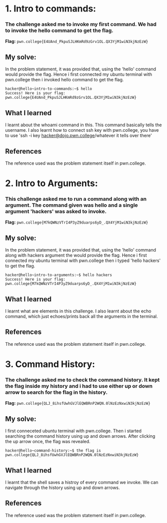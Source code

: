 # 1. Intro to commands: 

### The challenge asked me to invoke my first command. We had to invoke the hello command to get the flag. 

**Flag:** `pwn.college{E4UAnd_PkpuSJLHKmRd9zGrv1OL.QX3YjM1wiN3kjNzEzW}`
## My solve: 
In the problem statement, it was provided that, using the 'hello' command would provide the flag. Hence i first connected my ubuntu terminal with pwn.college then i invoked hello command to get the flag.


```
hacker@hello~intro-to-commands:~$ hello
Success! Here is your flag:
pwn.college{E4UAnd_PkpuSJLHKmRd9zGrv1OL.QX3YjM1wiN3kjNzEzW}
```

## What I learned

I learnt about the whoami command in this. This command basically tells the username. I also learnt how to connect ssh key with pwn.college, you have to use 'ssh -i key hacker@dojo.pwn.college/whatever it tells over 
there' 

## References

The reference used was the problem statement itself in pwn.college. 

# 2. Intro to Arguments: 

### This challenge asked me to run a command along with an argument. The command given was hello and a single argument 'hackers' was asked to invoke.  

**Flag:** `pwn.college{M7kQWNzVTrI4P3yZ9duarps6yD_.QX4YjM1wiN3kjNzEzW}`
## My solve: 
In the problem statement, it was provided that, using the 'hello' command along with hackers argument the would provide the flag. Hence i first connected my ubuntu terminal with pwn.college then i typed 
'hello hackers' to get the flag.


```
hacker@hello~intro-to-arguments:~$ hello hackers
Success! Here is your flag:
pwn.college{M7kQWNzVTrI4P3yZ9duarps6yD_.QX4YjM1wiN3kjNzEzW}
```

## What I learned

I learnt what are elements in this challenge. I also learnt about the echo command, which just echoes/prints back all the arguments in the terminal. 

## References

The reference used was the problem statement itself in pwn.college. 

# 3. Command History: 

### The challenge asked me to check the command history. It kept the flag inside my history and i had to use either up or down arrow to search for the flag in the history. 

**Flag:** `pwn.college{QLJ_8ihsfUwhGVJlEQWBRnP2WQN.0lNzEzNxwiN3kjNzEzW}`
## My solve: 
I first conneceted ubuntu terminal with pwn.college. Then i started searching the command history using up and down arrows. After clicking the up arrow once, the flag was revealed.


```
hacker@hello~command-history:~$ the flag is pwn.college{QLJ_8ihsfUwhGVJlEQWBRnP2WQN.0lNzEzNxwiN3kjNzEzW}
```

## What I learned

I learnt that the shell saves a histroy of every command we invoke. We can navigate through the history using up and down arrows. 

## References

The reference used was the problem statement itself in pwn.college. 
